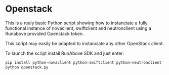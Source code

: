 Openstack
=========

This is a realy basic Python script showing how to instanciate a fully
functional instance of novaclient, swiftclient and neutronclient using
a Runabove provided Openstack token.

This script may easily be adapted to instanciate any other OpenStack
client.

To launch the script install RunAbove SDK and just enter:
```bash
pip install python-novaclient python-swiftclient python-neutronclient
python openstack.py
```
